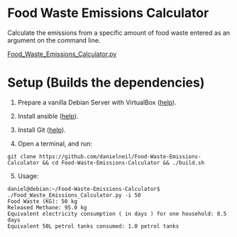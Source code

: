 # Food Waste Emissions Calculator

Calculate the emissions from a specific amount of food waste entered as an argument on the command line. 

[Food_Waste_Emissions_Calculator.py](https://github.com/danielneil/Food-Waste-Emissions-Calculator/blob/main/Food_Waste_Emissions_Calculator.py)

# Setup (Builds the dependencies)

1. Prepare a vanilla Debian Server with VirtualBox ([help](https://linuxhint.com/install_debian10_virtualbox/)).

2. Install ansible ([help](https://linuxhint.com/install_ansible_debian10/)).

3. Install Git ([help](https://linuxhint.com/install_git_debian_10/)).

4. Open a terminal, and run:
```
git clone https://github.com/danielneil/Food-Waste-Emissions-Calculator && cd Food-Waste-Emissions-Calculator && ./build.sh
```
5. Usage:
```
daniel@debian:~/Food-Waste-Emissions-Calculator$ ./Food_Waste_Emissions_Calculator.py -i 50
Food Waste (KG): 50 kg
Released Methane: 95.0 kg
Equivalent electricity consumption ( in days ) for one household: 8.5 days
Equivalent 50L petrol tanks consumed: 1.0 petrol tanks
```
